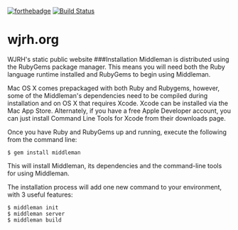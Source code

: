[![forthebadge](http://forthebadge.com/images/badges/made-with-crayons.svg)](http://forthebadge.com)
[![Build Status](https://travis-ci.org/wjrh/wjrh.org.svg?branch=master)](https://travis-ci.org/wjrh/wjrh.org)

# wjrh.org
WJRH's static public website
###Installation
Middleman is distributed using the RubyGems package manager. This means you will need both the Ruby language runtime installed and RubyGems to begin using Middleman.

Mac OS X comes prepackaged with both Ruby and Rubygems, however, some of the Middleman's dependencies need to be compiled during installation and on OS X that requires Xcode. Xcode can be installed via the Mac App Store. Alternately, if you have a free Apple Developer account, you can just install Command Line Tools for Xcode from their downloads page.

Once you have Ruby and RubyGems up and running, execute the following from the command line:

```
$ gem install middleman
```

This will install Middleman, its dependencies and the command-line tools for using Middleman.

The installation process will add one new command to your environment, with 3 useful features:

```
$ middleman init
$ middleman server
$ middleman build
```
